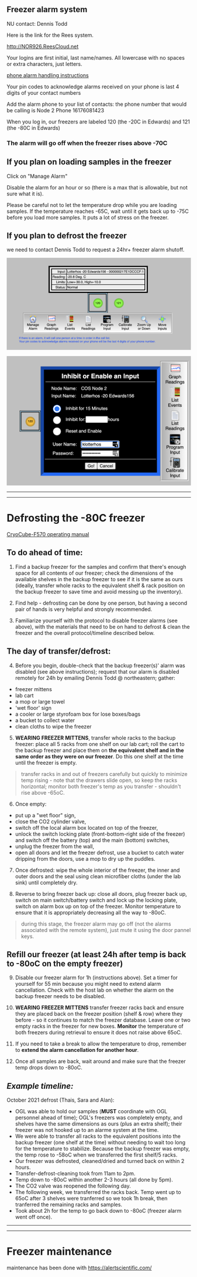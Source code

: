 ## Freezer alarm system

NU contact: Dennis Todd

Here is the link for the Rees system.

http://NOR926.ReesCloud.net

Your logins are first initial, last name/names. All lowercase with no spaces or extra characters, just letters. 

[phone alarm handling instructions](img/PhoneAlarmHandlingInstructionsCentronNUcontactDennisTodd.pdf)

Your pin codes to acknowledge alarms received on your phone is last 4 digits of your contact numbers

Add the alarm phone to your list of contacts: the phone number that would be calling is Node 2 Phone 16176081423

When you log in, our freezers are labeled 120 (the -20C in Edwards) and 121 (the -80C in Edwards)

### The alarm will go off when the freezer rises above -70C

## If you plan on loading samples in the freezer

Click on "Manage Alarm"

Disable the alarm for an hour or so (there is a max that is allowable, but not sure what it is). 

Please be careful not to let the temperature drop while you are loading samples. If the temperature reaches -65C, wait until it gets back up to -75C before you load more samples. It puts a lot of stress on the freezer.

## If you plan to defrost the freezer

we need to contact Dennis Todd to request a 24hr+ freezer alarm shutoff.

![](img/freezerimage.png)

![](img/freezerinhibit.png)

----------------------------------------
----------------------------------------

# Defrosting the -80C freezer

[CryoCube-F570 operating manual](https://github.com/DrK-Lo/lotterhoslabprotocols/files/7305953/Freezers_Operating-manual_CryoCube-F570n-h-hw.pdf)

## To do ahead of time:

1) Find a backup freezer for the samples and confirm that there's enough space for all contents of our freezer; check the dimensions of the available shelves in the backup freezer to see if it is the same as ours (ideally, transfer whole racks to the equivalent shelf & rack position on the backup freezer to save time and avoid messing up the inventory).

2) Find help - defrosting can be done by one person, but having a second pair of hands is very helpful and strongly recommended.

3) Familiarize yourself with the protocol to disable freezer alarms (see above), with the materials that need to be on hand to defrost & clean the freezer and the overall protocol/timeline described below.

## The day of transfer/defrost:

4) Before you begin, double-check that the backup freezer(s)' alarm was disabled (see above instructions); request that our alarm is disabled remotely for 24h by emailing Dennis Todd @ northeastern; gather:
  - freezer mittens
  - lab cart
  - a mop or large towel
  - 'wet floor' sign
  - a cooler or large styrofoam box for lose boxes/bags
  - a bucket to collect water 
  - clean cloths to wipe the freezer 

5) **WEARING FREEZER MITTENS**, transfer whole racks to the backup freezer: place all 5 racks from one shelf on our lab cart; roll the cart to the backup freezer and place them on **the equivalent shelf and in the same order as they were on our freezer**. Do this one shelf at the time until the freezer is empty.
> transfer racks in and out of freezers carefully but quickly to minimize temp rising - note that the drawers slide open, so keep the racks horizontal; monitor both freezer's temp as you transfer - shouldn't rise above -65oC.

6) Once empty: 
  - put up a "wet floor" sign, 
  - close the CO2 cylinder valve,
  - switch off the local alarm box located on top of the freezer,
  - unlock the switch locking plate (front-bottom-right side of the freezer) and switch off the battery (top) and the main (bottom) switches,
  - unplug the freezer from the wall,
  - open all doors and let the freezer defrost, use a bucket to catch water dripping from the doors, use a mop to dry up the puddles.

7) Once defrosted: wipe the whole interior of the freezer, the inner and outer doors and the seal using clean microfiber cloths (under the lab sink) until completely dry. 

8) Reverse to bring freezer back up: close all doors, plug freezer back up, switch on main switch/battery switch and lock up the locking plate, switch on alarm box up on top of the freezer. Monitor temperature to ensure that it is appropriately decreasing all the way to -80oC.
  > during this stage, the freezer alarm may go off (not the alarms associated with the remote system), just mute it using the door pannel keys. 

## Refill our freezer (at least 24h after temp is back to -80oC on the empty freezer)

9) Disable our freezer alarm for 1h (instructions above). Set a timer for yourself for 55 min because you might need to extend alarm cancellation. Check with the host lab on whether the alarm on the backup freezer needs to be disabled.  


10) **WEARING FREEZER MITTENS** transfer freezer racks back and ensure they are placed back on the freezer position (shelf & row) where they before - so it continues to match the freezer database. Leave one or two empty racks in the freezer for new boxes. **Monitor** the temperature of both freezers during retrieval to ensure it does not raise above 65oC. 

11) If you need to take a break to allow the temperature to drop, remember to **extend the alarm cancellation for another hour**.

12) Once all samples are back, wait around and make sure that the freezer temp drops down to -80oC.

## *Example timeline:*

October 2021 defrost (Thais, Sara and Alan): 
  - OGL was able to hold our samples (**MUST** coordinate with OGL personnel ahead of time); OGL's freezers was completely empty, and shelves have the same dimensions as ours (plus an extra shelf); their freezer was not hooked up to an alarme system at the time.
  - We were able to transfer all racks to the equivalent positions into the backup freezer (one shelf at the time) without needing to wait too long for the temperature to stabilize. Because the backup freezer was empty, the temp rose to -58oC when we transferred the first shelf/5 racks. 
  - Our freezer was defrosted, cleaned/dried and turned back on within 2 hours. 
  - Transfer-defrost-cleaning took from 11am to 2pm.
  - Temp down to -80oC within another 2-3 hours (all done by 5pm).
  - The CO2 valve was reopened the following day.
  - The following week, we transferred the racks back. Temp went up to 65oC after 3 shelves were tranferred so we took 1h break, then tranferred the remaining racks and samples.
  - Took about 2h for the temp to go back down to -80oC (freezer alarm went off once).

----------------------------------------
----------------------------------------

# Freezer maintenance

maintenance has been done with https://alertscientific.com/






